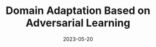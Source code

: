 ---
title: "Domain Adaptation Based on Adversarial Learning"
collection: publications
permalink: /publication/2022-DA2L
date: 2023-05-20
paperurl: '/files/pdf/publication/Domain Adaptation Based on Adversarial Learning.pdf'
github: 'https://github.com/RyunMi/Undergraduate-Thesis'
ppt: '/files/pdf/publication/DA2L beamer.pdf'
describe: 'supervised by Prof. <a href="https://math.xtu.edu.cn/info/1010/3503.htm">Yangjin Cheng</a> and Prof. <a href="https://gcatnjust.github.io/ChenGong/index.html">Chen Gong</a>.<br> <i>Excellent Undergraduate Thesis</i>, 2023. 
<br><img src="/images/publication/DA2L-Framework.gif" height="270" width="500" style="box-shadow:1px 3px 15px 2px #888888;border-radius: 7px;"  alt="DA2L">'
---